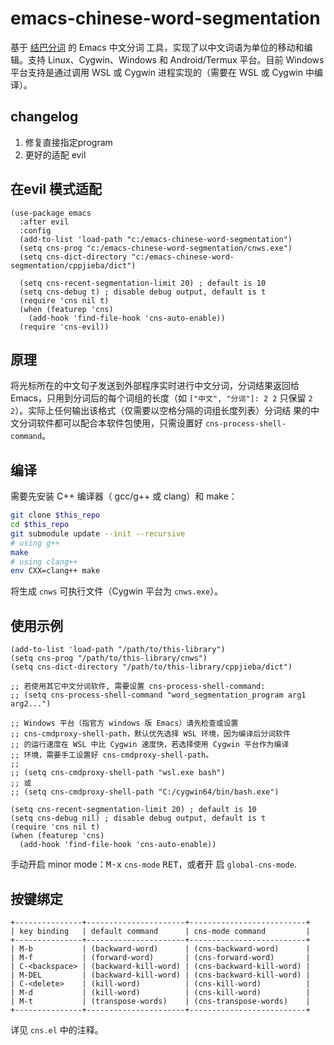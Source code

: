 # emacs-chinese-word-segmentation

基于 [结巴分词](https://github.com/yanyiwu/cppjieba) 的 Emacs 中文分词
工具，实现了以中文词语为单位的移动和编辑。支持 Linux、Cygwin、Windows
和 Android/Termux 平台。目前 Windows 平台支持是通过调用 WSL 或 Cygwin
进程实现的（需要在 WSL 或 Cygwin 中编译）。

## changelog

1. 修复直接指定program
2. 更好的适配 evil


## 在evil 模式适配

``` elisp
(use-package emacs
  :after evil
  :config
  (add-to-list 'load-path "c:/emacs-chinese-word-segmentation")
  (setq cns-prog "c:/emacs-chinese-word-segmentation/cnws.exe")
  (setq cns-dict-directory "c:/emacs-chinese-word-segmentation/cppjieba/dict")

  (setq cns-recent-segmentation-limit 20) ; default is 10
  (setq cns-debug t) ; disable debug output, default is t
  (require 'cns nil t)
  (when (featurep 'cns)
    (add-hook 'find-file-hook 'cns-auto-enable))
  (require 'cns-evil))
```

## 原理

将光标所在的中文句子发送到外部程序实时进行中文分词，分词结果返回给
Emacs，只用到分词后的每个词组的长度（如 `["中文", "分词"]: 2 2` 只保留
`2 2`）。实际上任何输出该格式（仅需要以空格分隔的词组长度列表）分词结
果的中文分词软件都可以配合本软件包使用，只需设置好
`cns-process-shell-command`。

## 编译

需要先安装 C++ 编译器（ gcc/g++ 或 clang）和 make：

```sh
git clone $this_repo
cd $this_repo
git submodule update --init --recursive
# using g++
make
# using clang++
env CXX=clang++ make
```

将生成 `cnws` 可执行文件（Cygwin 平台为 `cnws.exe`）。

## 使用示例

```elisp
(add-to-list 'load-path "/path/to/this-library")
(setq cns-prog "/path/to/this-library/cnws")
(setq cns-dict-directory "/path/to/this-library/cppjieba/dict")

;; 若使用其它中文分词软件, 需要设置 cns-process-shell-command:
;; (setq cns-process-shell-command "word_segmentation_program arg1 arg2...")

;; Windows 平台（指官方 windows 版 Emacs）请先检查或设置
;; cns-cmdproxy-shell-path，默认优先选择 WSL 环境，因为编译后分词软件
;; 的运行速度在 WSL 中比 Cygwin 速度快，若选择使用 Cygwin 平台作为编译
;; 环境，需要手工设置好 cns-cmdproxy-shell-path。
;;
;; (setq cns-cmdproxy-shell-path "wsl.exe bash")
;; 或
;; (setq cns-cmdproxy-shell-path "C:/cygwin64/bin/bash.exe")

(setq cns-recent-segmentation-limit 20) ; default is 10
(setq cns-debug nil) ; disable debug output, default is t
(require 'cns nil t)
(when (featurep 'cns)
  (add-hook 'find-file-hook 'cns-auto-enable))
```

手动开启 minor mode：<kbd>M-x</kbd> `cns-mode` <kbd>RET</kbd>，或者开
启 `global-cns-mode`.

## 按键绑定

```
+---------------+----------------------+--------------------------+
| key binding   | default command      | cns-mode command         |
+---------------+----------------------+--------------------------+
| M-b           | (backward-word)      | (cns-backward-word)      |
| M-f           | (forward-word)       | (cns-forward-word)       |
| C-<backspace> | (backward-kill-word) | (cns-backward-kill-word) |
| M-DEL         | (backward-kill-word) | (cns-backward-kill-word) |
| C-<delete>    | (kill-word)          | (cns-kill-word)          |
| M-d           | (kill-word)          | (cns-kill-word)          |
| M-t           | (transpose-words)    | (cns-transpose-words)    |
+---------------+----------------------+--------------------------+
```

详见 `cns.el` 中的注释。
